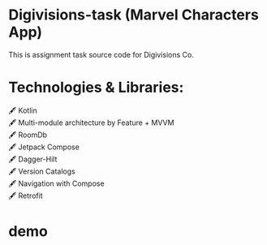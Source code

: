 # Digivisions-task (Marvel Characters App)
This is assignment task source code for Digivisions Co. 

# Technologies & Libraries: 

🖋️ Kotlin 
<br/>
🖋️ Multi-module architecture by Feature + MVVM
<br/>
🖋️ RoomDb
<br/>
🖋️ Jetpack Compose
<br/>
🖋️ Dagger-Hilt 
<br/>
🖋️ Version Catalogs
<br/>
🖋️ Navigation with Compose
<br/>
🖋️ Retrofit

# demo





